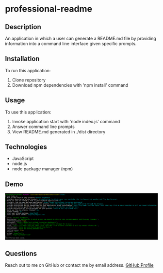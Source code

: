 # professional-readme

## Description
An application in which a user can generate a README.md file by providing information into a command line interface given specific prompts.

## Installation
To run this application:
1. Clone repository
1. Download npm dependencies with 'npm install' command

## Usage
To use this application:
1. Invoke application start with 'node index.js' command
1. Answer command line prompts
1. View README.md generated in ./dist directory

## Technologies
- JavaScript
- node.js
- node package manager (npm)

## Demo
![Demo](./assets/images/node-index.PNG)

## Questions
Reach out to me on GitHub or contact me by email address. 
[GitHub Profile](https://github.com/kngurley25)
